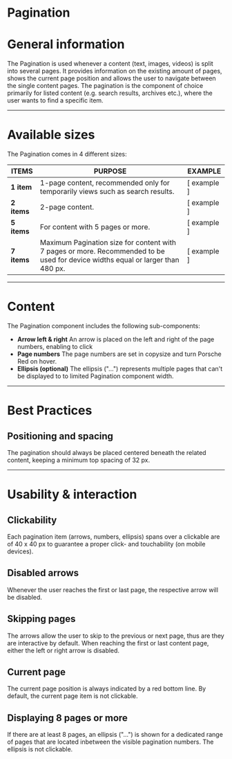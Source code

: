 # Pagination

# General information

The Pagination is used whenever a content (text, images, videos) is split into several pages. It provides information on the existing amount of pages, shows the current page position and allows the user to navigate between the single content pages. The pagination is the component of choice primarily for listed content (e.g. search results, archives etc.), where the user wants to find a specific item.

---

# Available sizes

The Pagination comes in 4 different sizes:

| ITEMS   | PURPOSE    | EXAMPLE |
|----|----|----|
| **1 item** | 1-page content, recommended only for temporarily views such as search results. | [ example ] |
| **2 items** | 2-page content. | [ example ] |
| **5 items** | For content with 5 pages or more. | [ example ] |
| **7 items** | Maximum Pagination size for content with 7 pages or more. Recommended to be used for device widths equal or larger than 480 px. | [ example ] |

---

# Content

The Pagination component includes the following sub-components:

- **Arrow left & right**
An arrow is placed on the left and right of the page numbers, enabling to click
- **Page numbers**
The page numbers are set in copysize and turn Porsche Red on hover.
- **Ellipsis (optional)**
The ellipsis ("...") represents multiple pages that can't be displayed to to limited Pagination component width.

---

# Best Practices

## Positioning and spacing

The pagination should always be placed centered beneath the related content, keeping a minimum top spacing of 32 px.

---

# Usability & interaction

## Clickability

Each pagination item (arrows, numbers, ellipsis) spans over a clickable are of 40 x 40 px to guarantee a proper click- and touchability (on mobile devices).

## Disabled arrows

Whenever the user reaches the first or last page, the respective arrow will be disabled.

## Skipping pages

The arrows allow the user to skip to the previous or next page, thus are they are interactive by default. When reaching the first or last content page, either the left or right arrow is disabled.

## Current page

The current page position is always indicated by a red bottom line. By default, the current page item is not clickable.

## Displaying 8 pages or more

If there are at least 8 pages, an ellipsis ("...") is shown for a dedicated range of pages that are located inbetween the visible pagination numbers. The ellipsis is not clickable.